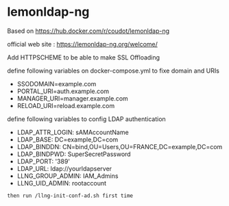 # lemonldap-ng
Based on https://hub.docker.com/r/coudot/lemonldap-ng

official web site :  https://lemonldap-ng.org/welcome/

Add HTTPSCHEME to be able to make SSL Offloading

define following variables on docker-compose.yml to fixe domain and URIs 
-    SSODOMAIN=example.com
-    PORTAL_URI=auth.example.com
-    MANAGER_URI=manager.example.com
-    RELOAD_URI=reload.example.com

define following variables to config LDAP authentication
 -   LDAP_ATTR_LOGIN: sAMAccountName
 -   LDAP_BASE: DC=example,DC=com
 -   LDAP_BINDDN: CN=bind,OU=Users,OU=FRANCE,DC=example,DC=com
 -   LDAP_BINDPWD: SuperSecretPassword
 -   LDAP_PORT: '389'
 -   LDAP_URL: ldap://yourldapserver
 -   LLNG_GROUP_ADMIN: IAM_Admins
 -   LLNG_UID_ADMIN: rootaccount


    then run /llng-init-conf-ad.sh first time
